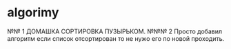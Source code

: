 # algorimy
№№ 1 ДОМАШКА СОРТИРОВКА ПУЗЫРЬКОМ.
№№№ 2 Просто добавил алгоритм если список отсортирован то не нужо его по новой проходить.